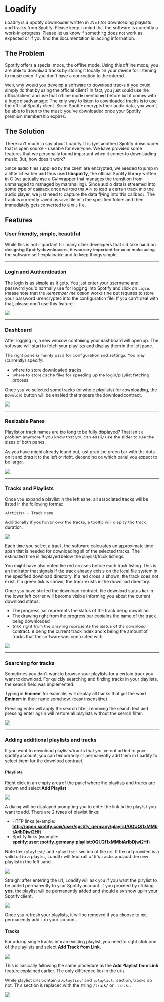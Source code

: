 Loadify
=======
Loadify is a Spotify downloader written in .NET for downloading playlists and tracks from Spotify.
Please keep in mind that the software is currently a work-in-progress. Please let us know if something does not work as expected or if you find the documentation is lacking information.

The Problem
-
Spotify offers a special mode, the offline mode. Using this offline mode, you are able to download tracks by storing it locally on your device for listening to music even if you don't have a connection to the internet.

Well, why would you develop a software to download tracks if you could simply do that by using the official client? In fact, you just could use the official client and use that offline mode mentioned before but it comes with a huge disadvantage: The only way to listen to downloaded tracks is to use the official Spotify client. Since Spotify encrypts their audio data, you won't be able to listen to the music you've downloaded once your Spotify premium membership expires.


The Solution
-
There isn't much to say about Loadify. It is (yet another) Spotify downloader that is open source - useable for everyone. We have provided some features that we personally found important when it comes to downloading music. But, how does it work?

Since audio files supplied by the client are encrypted, we needed to jump in a little bit earlier and thus used **libspotify**, the official Spotify library written in C (we actually use a C# wrapper that manages the transition from unmanaged to managed by marshalling). Since audio data is streamed into some type of callback once we told the API to load a certain track into the audio player, we just need to capture the data flying into this callback. The track is currently saved as `wave` file into the specified folder and then immediately gets converted to a `MP3` file.

Features
-

### User friendly, simple, beautiful
While this is not important for many other developers that did take hand on designing Spotify downloaders, it was very important for us to make using the software self-explainable and to keep things simple.

***

### Login and Authentication
The login is as simple as it gets. You just enter your username and password you'd normally use for logging into Spotify and click on `Login`. Please note that the _Remember me_ option works fine but requires to store your password unencrypted into the configuration file. If you can't deal with that, please don't use this feature.

![](http://i.epvpimg.com/nwv4f.png)


***

### Dashboard
After logging in, a new window containing your dashboard will open up. The software will start to fetch your playlists and display them in the left pane. 

The right pane is mainly used for configuration and settings. You may (currently) specify:
* where to store downloaded tracks
* where to store cache files for speeding up the login/playlist fetching process

Once you've selected some tracks (or whole playlists) for downloading, the `Download` button will be enabled that triggers the download contract.

![](http://i.epvpimg.com/dRiYg.jpg)


***

### Resizable Panes
Playlist or track names are too long to be fully displayed? That isn't a problem anymore if you know that you can easily use the slider to rule the sizes of both panes.

As you have might already found out, just grab the green bar with the dots on it and drag it to the left or right, depending on which panel you expect to be larger.

![](http://i.epvpimg.com/ID1Yg.jpg)


***

### Tracks and Playlists
Once you expand a playlist in the left pane, all associated tracks will be listed in the following format:

`<Artists> - Track name`

Additionally if you hover over the tracks, a tooltip will display the track duration.

![](http://i.epvpimg.com/RWiqf.jpg)

Each time you select a track, the software calculates an approximate time span that is needed for downloading all of the selected tracks. The estimated time is displayed below the playlist/track listings.

You might have also noted the red crosses before each track listing. This is an indicator that signals if the track already exists on the local file system in the specified download directory. If a red cross is shown, the track does not exist. If a green tick is shown, the track exists in the download directory.

Once you have started the download contract, the download status bar in the lower left corner will become visible informing you about the current download status: 

* The progress bar represents the status of the track being download.
* The drawing right from the progress bar contains the name of the track being downloaded
* (n/x) right from the drawing represents the status of the download contract. **n** being the current track index and **x** being the amount of tracks that the software was contracted with.

![](http://i.epvpimg.com/aQLme.jpg)


***

### Searching for tracks
Sometimes you don't want to browse your playlists for a certain track you want to download. For quickly searching and finding tracks in your playlists, the search field was implemented:

Typing in __Eminem__ for example, will display all tracks that got the word __Eminem__ in their name somehow. (case insensitive)

Pressing enter will apply the search filter, removing the search text and pressing enter again will restore all playlists without the search filter.

![](http://i.epvpimg.com/gETFe.jpg)


***

### Adding additional playlists and tracks
If you want to download playlists/tracks that you've not added to your spotify account, you can temporarily or permanently add them in Loadify to select them for the download contract.

#### Playlists
Right click in an empty area of the panel where the playlists and tracks are shown and select __Add Playlist__

![](http://i.epvpimg.com/zOLIh.jpg)

A dialog will be displayed prompting you to enter the link to the playlist you want to add. There are 2 types of playlist links:
* HTTP links (example: __http://open.spotify.com/user/spotify_germany/playlist/0QUQf1xMMbtArIbDjwi2Hf__)
* Spotify links (example: __spotify:user:spotify_germany:playlist:0QUQf1xMMbtArIbDjwi2Hf__)

Note the `/playlist/` and `:playlist:` section of the url.
If the url provided is a valid url to a playlist, Loadify will fetch all of it's tracks and add the new playlist in the left panel. 

![](http://i.epvpimg.com/8qh1g.jpg)

Straight after entering the url, Loadify will ask you if you want the playlist to be added permanently to your Spotify account. If you proceed by clicking __yes__, the playlist will be permanently added and should also show up in your Spotify client.

![](http://i.epvpimg.com/yKqlh.jpg)

Once you refresh your playlists, it will be removed if you choose to not permanently add it to your account.


#### Tracks
For adding single tracks into an existing playlist, you need to right click one of the playlists and select __Add Track from Link__. 

![](http://i.epvpimg.com/GAbHc.jpg)

This is basically following the same procedure as the __Add Playlist from Link__ feature explained earlier. The only difference lies in the urls.

While playlist urls contain a `/playlist/` and `:playlist:` section, tracks do not. This section is replaced with the string `/track/` or `:track:`.

![](http://i.epvpimg.com/469De.jpg)

